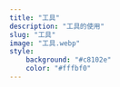 ```yaml
---
title: "工具"
description: "工具的使用"
slug: "工具"
image: "工具.webp"
style:
    background: "#c8102e"
    color: "#fffbf0"
---
```

